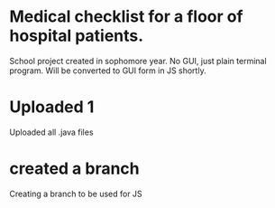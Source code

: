 # Medical checklist for a floor of hospital patients.
School project created in sophomore year.
No GUI, just plain terminal program.
Will be converted to GUI form in JS shortly.

# Uploaded 1
Uploaded all .java files

# created a branch
Creating a branch to be used for JS